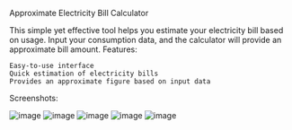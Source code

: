 Approximate Electricity Bill Calculator

This simple yet effective tool helps you estimate your electricity bill based on usage. Input your consumption data, and the calculator will provide an approximate bill amount.
Features:

    Easy-to-use interface
    Quick estimation of electricity bills
    Provides an approximate figure based on input data

Screenshots:

![image](https://github.com/Talnz007/Approximate-Electricity-Bill-Calculator/assets/117588324/c6e38cba-4d63-4f49-b52a-cd12b0b6e82f)
![image](https://github.com/Talnz007/Approximate-Electricity-Bill-Calculator/assets/117588324/9d5ee71c-0ddd-4f4a-9894-eef2822f3352)
![image](https://github.com/Talnz007/Approximate-Electricity-Bill-Calculator/assets/117588324/2361347c-ca29-42a0-9c45-187de4d0d091)
![image](https://github.com/Talnz007/Approximate-Electricity-Bill-Calculator/assets/117588324/149a2d1d-d60a-46ed-8473-00f50990b304)
![image](https://github.com/Talnz007/Approximate-Electricity-Bill-Calculator/assets/117588324/ac2a9835-10d4-4efc-be30-0b3897780c2f)

